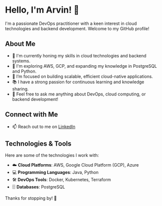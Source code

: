 # Hello, I'm Arvin! 👋

I'm a passionate DevOps practitioner with a keen interest in cloud technologies and backend development. Welcome to my GitHub profile!

## About Me

- 💼 I'm currently honing my skills in cloud technologies and backend systems.
- 🌱 I'm exploring AWS, GCP, and expanding my knowledge in PostgreSQL and Python.
- 🔭 I’m focused on building scalable, efficient cloud-native applications.
- 📚 I have a strong passion for continuous learning and knowledge sharing.
- 💬 Feel free to ask me anything about DevOps, cloud computing, or backend development!

## Connect with Me

- 📫 Reach out to me on [LinkedIn](https://www.linkedin.com/in/almeiza-arvin-muzaki-2b231919b/)

## Technologies & Tools

Here are some of the technologies I work with:

- ☁️ **Cloud Platforms**: AWS, Google Cloud Platform (GCP), Azure
- 💻 **Programming Languages**: Java, Python
- 🛠️ **DevOps Tools**: Docker, Kubernetes, Terraform
- 🗄️ **Databases**: PostgreSQL

Thanks for stopping by! 🚀
